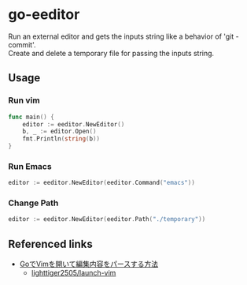 # go-eeditor
Run an external editor and gets the inputs string like a behavior of 'git -commit'.  
Create and delete a temporary file for passing the inputs string.

## Usage
### Run vim
```Go
func main() {
	editor := eeditor.NewEditor()
	b, _ := editor.Open()
	fmt.Println(string(b))
}
```

### Run Emacs
```Go
editor := eeditor.NewEditor(eeditor.Command("emacs"))
```

### Change Path
```Go
editor := eeditor.NewEditor(eeditor.Path("./temporary"))
```

## Referenced links
* [GoでVimを開いて編集内容をパースする方法](https://qiita.com/lighttiger2505/items/d3b9ee9884c75a7819d8)
  * [lighttiger2505/launch-vim](https://github.com/lighttiger2505/launch-vim)